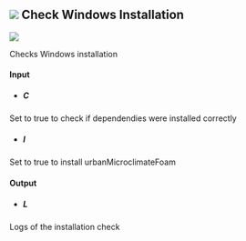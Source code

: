 ## ![](../../images/icons/Check_Windows_Installation.png) Check Windows Installation

![](../../images/components/Check_Windows_Installation.png)

Checks Windows installation

#### Input
* ##### C 
Set to true to check if dependendies were installed correctly
* ##### I 
Set to true to install urbanMicroclimateFoam

#### Output
* ##### L
Logs of the installation check
